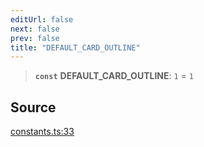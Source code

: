 ```yaml
---
editUrl: false
next: false
prev: false
title: "DEFAULT_CARD_OUTLINE"
---
```


> **`const`** **DEFAULT\_CARD\_OUTLINE**: `1` = `1`

## Source

[constants.ts:33](https://github.com/nodenogg-in/alpha-p2p/blob/43ae393b39608a021b44acaf5959924eff4aeb19/packages/infinitykit/src/constants.ts#L33)
